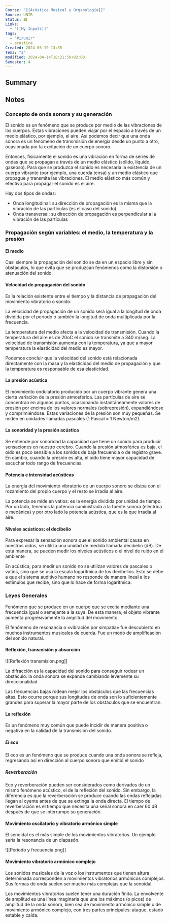 ```yaml
---
Course: "[[Acústica Musical y Organología]]"
Source: UNIR
Status: 🟥
Links:
  - "[[My Inputs]]"
tags:
  - "#i/unir"
  - acustica
Created: 2024-03-19 13:35
Tema: "2"
modified: 2024-04-14T18:21:50+02:00
Semester: 4
---
```

## Summary

## Notes

### Concepto de onda sonora y su generación

El sonido es un fenómeno que se produce por medio de las vibraciones de los cuerpos. Estas vibraciones pueden viajar por el espacio a través de un medio elástico, por ejemplo, el aire. Así podemos decir que una onda sonora es un fenómeno de transmisión de energía desde un punto a otro, ocasionada por la excitación de un cuerpo sonoro.

Entonces, físicamente el sonido es una vibración en forma de series de ondas que se propagan a través de un medio elástico (sólido, líquido, gaseoso). Para que se produzca el sonido es necesaria la existencia de un cuerpo vibrante (por ejemplo, una cuerda tensa) y un medio elástico que propague y transmita las vibraciones. El medio elástico más común y efectivo para propagar el sonido es el aire.

Hay dos tipos de ondas:

- Onda longitudinal: su dirección de propagación es la misma que la vibración de las partículas (es el caso del sonido).
- Onda transversal: su dirección de propagación es perpendicular a la vibración de las partículas

### Propagación según variables: el medio, la temperatura y la presión

#### El medio

Casi siempre la propagación del sonido se da en un espacio libre y sin obstáculos, lo que evita que se produzcan fenómenos como la distorsión o atenuación del sonido.

#### Velocidad de propagación del sonido

Es la relación existente entre el tiempo y la distancia de propagación del movimiento vibratorio o sonido.

La velocidad de propagación de un sonido será igual a la longitud de onda dividida por el período o también la longitud de onda multiplicada por la frecuencia.

La temperatura del medio afecta a la velocidad de transmisión. Cuando la temperatura del aire es de 20oC el sonido se transmite a 340 m/seg. La velocidad de transmisión aumenta con la temperatura, ya que a mayor temperatura la elasticidad del medio es mayor.

Podemos concluir que la velocidad del sonido está relacionada directamente con la masa y la elasticidad del medio de propagación y que la temperatura es responsable de esa elasticidad.

#### La presión acústica

El movimiento ondulatorio producido por un cuerpo vibrante genera una cierta variación de la presión atmosférica. Las partículas de aire se concentran en algunos puntos, ocasionando instantáneamente valores de presión por encima de los valores normales (sobrepresión), expandiéndose y comprimiéndose. Estas variaciones de la presión son muy pequeñas. Se miden en unidades llamadas pascales (1 Pascal = 1 Newton/m2).

#### La sonoridad y la presión acústica

Se entiende por sonoridad la capacidad que tiene un sonido para producir sensaciones en nuestro cerebro. Cuando la presión atmosférica es baja, el oído es poco sensible a los sonidos de baja frecuencia o de registro grave. En cambio, cuando la presión es alta, el oído tiene mayor capacidad de escuchar todo rango de frecuencias.

#### Potencia e intensidad acústicas

La energía del movimiento vibratorio de un cuerpo sonoro se disipa con el rozamiento del propio cuerpo y el resto se irradia al aire.

La potencia se mide en vatios: es la energía dividida por unidad de tiempo. Por un lado, tenemos la potencia suministrada a la fuente sonora (eléctrica o mecánica) y por otro lado la potencia acústica, que es la que irradia al aire.

#### Niveles acústicos: el decibelio

Para expresar la sensación sonora que el sonido ambiental causa en nuestros oídos, se utiliza una unidad de medida llamada decibelio (dB). De esta manera, se pueden medir los niveles acústicos o el nivel de ruido en el ambiente

En acústica, para medir un sonido no se utilizan valores de pascales o vatios, sino que se usa la escala logarítmica de los decibelios. Esto se debe a que el sistema auditivo humano no responde de manera lineal a los estímulos que recibe, sino que lo hace de forma logarítmica.

### Leyes Generales

Fenómeno que se produce en un cuerpo que se excita mediante una frecuencia igual o semejante a la suya. De esta manera, el objeto vibrante aumenta progresivamente la amplitud del movimiento.

El fenómeno de resonancia o «vibración por simpatía» fue descubierto en muchos instrumentos musicales de cuerda. Fue un modo de amplificación del sonido natural.

#### Reflexión, transmisión y absorción

![[Reflexión transmisión.png]]

La difracción es la capacidad del sonido para conseguir rodear un obstáculo: la onda sonora se expande cambiando levemente su direccionalidad

Las frecuencias bajas rodean mejor los obstáculos que las frecuencias altas. Esto ocurre porque sus longitudes de onda son lo suficientemente grandes para superar la mayor parte de los obstáculos que se encuentran.

#### La reflexión

Es un fenómeno muy común que puede incidir de manera positiva o negativa en la calidad de la transmisión del sonido.

##### El eco

El eco es un fenómeno que se produce cuando una onda sonora se refleja, regresando así en dirección al cuerpo sonoro que emitió el sonido

##### Reverberación

Eco y reverberación pueden ser considerados como derivados de un mismo fenómeno acústico, el de la reflexión del sonido. Sin embargo, la diferencia es que la reverberación se produce cuando las ondas reflejadas llegan al oyente antes de que se extinga la onda directa. El tiempo de reverberación es el tiempo que necesita una señal sonora en caer 60 dB después de que se interrumpe su generación.

#### Movimiento oscilatorio y vibratorio armónico simple

El senoidal es el más simple de los movimientos vibratorios. Un ejemplo sería la resonancia de un diapasón.

![[Periodo y frecuencia.png]]

#### Movimiento vibratorio armónico complejo

Los sonidos musicales de la voz o los instrumentos que tienen altura determinada corresponden a movimientos vibratorios armónicos complejos. Sus formas de onda suelen ser mucho más complejas que la senoidal.

Los movimientos vibratorios suelen tener una duración finita. La envolvente de amplitud es una línea imaginaria que une los máximos (o picos) de amplitud de la onda sonora, bien sea de movimiento armónico simple o de movimiento armónico complejo, con tres partes principales: ataque, estado estable y caída.






